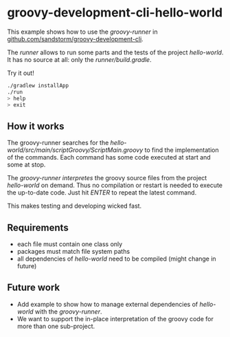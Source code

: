 # groovy-development-cli-hello-world

This example shows how to use the *groovy-runner* in [github.com/sandstorm/groovy-development-cli](https://github.com/sandstorm/groovy-development-cli).

The *runner* allows to run some parts and the tests of the project *hello-world*.
It has no source at all: only the *runner/build.gradle*.

Try it out!

```bash
./gradlew installApp
./run
> help
> exit
```

## How it works

The groovy-runner searches for the *hello-world/src/main/scriptGroovy/ScriptMain.groovy* to find the implementation of the commands.
Each command has some code executed at start and some at stop.

The *groovy-runner interpretes* the groovy source files from the project *hello-world* on demand.
Thus no compilation or restart is needed to execute the up-to-date code.
Just hit *ENTER* to repeat the latest command.

This makes testing and developing wicked fast.

## Requirements

* each file must contain one class only
* packages must match file system paths
* all dependencies of *hello-world* need to be compiled (might change in future)

## Future work

* Add example to show how to manage external dependencies of *hello-world* with the *groovy-runner*.
* We want to support the in-place interpretation of the groovy code for more than one sub-project.


